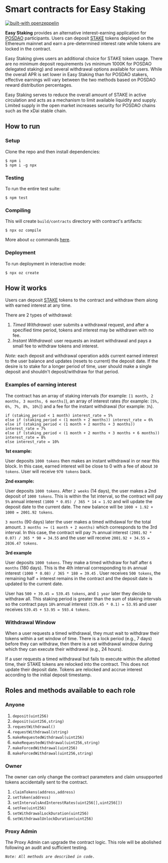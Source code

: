 # Smart contracts for Easy Staking

[![built-with openzeppelin](https://img.shields.io/badge/built%20with-OpenZeppelin-3677FF)](https://docs.openzeppelin.com/)

**Easy Staking** provides an alternative interest-earning application for [POSDAO](https://forum.poa.network/t/posdao-white-paper/2208) participants. Users can deposit [STAKE](https://github.com/xdaichain/stake-token) tokens deployed on the Ethereum mainnet and earn a pre-determined interest rate while tokens are locked in the contract.

Easy Staking gives users an additional choice for STAKE token usage. There are no minimum deposit requirements (vs minimum 1000K for POSDAO delegated staking) and several withdrawal options available for users. While the overall APR is set lower in Easy Staking than for POSDAO stakers, effective earnings will vary between the two methods based on POSDAO reward distribution percentages.

Easy Staking serves to reduce the overall amount of STAKE in active circulation and acts as a mechanism to limit available liquidity and supply. Limited supply in the open market increases security for POSDAO chains such as the xDai stable chain.


## How to run
### Setup
Clone the repo and then install dependencies:
```
$ npm i
$ npm i -g npx
```
### Testing
To run the entire test suite:
```
$ npm test
```
### Compiling
This will create `build/contracts` directory with contract's artifacts:
```
$ npx oz compile
```
More about `oz` commands [here](https://docs.openzeppelin.com/cli).
### Deployment
To run deployment in interactive mode:
```
$ npx oz create
```

## How it works
Users can deposit [STAKE](https://github.com/xdaichain/stake-token) tokens to the contract and withdraw them along with earned interest at any time.

There are 2 types of withdrawal:
1. _Timed Withdrawal:_ user submits a withdrawal request, and after a specified time period, tokens and interest may be withdrawn with no fee.
2. _Instant Withdrawal:_ user requests an instant withdrawal and pays a small fee to withdraw tokens and interest.

*Note:* each deposit and withdrawal operation adds current earned interest to the user balance and updates (resets to current) the deposit date. If the desire is to stake for a longer period of time, user should make a single deposit and shouldn't deposit/withdraw for that period.

### Examples of earning interest

The contract has an array of staking intervals (for example: `[1 month, 2 months, 3 months, 6 months]`), an array of interest rates (for example: `[5%, 6%, 7%, 8%, 10%]`) and a fee for the instant withdrawal (for example: `3%`).

```
if (staking_period < 1 month) interest_rate = 5%
else if (staking_period < (1 month + 2 months)) interest_rate = 6%
else if (staking_period < (1 month + 2 months + 3 months)) interest_rate = 7%
else if (staking_period < (1 month + 2 months + 3 months + 6 months)) interest_rate = 8%
else interest_rate = 10%
```

**1st example:**

User deposits `1000 tokens` then makes an instant withdrawal in or near this block. In this case, earned interest will be close to 0 with a fee of about `30 tokens`. User will receive `970 tokens` back.

**2nd example:**

User deposits `1000 tokens`. After `2 weeks` (14 days), the user makes a 2nd deposit of `1000 tokens`. This is within the 1st interval, so the contract will pay `5%` annual interest `(1000 * 0.05) / 365 * 14 = 1.92` and will update the deposit date to the current date. The new balance will be `1000 + 1.92 + 1000 = 2001.92 tokens`.

`3 months` (90 days) later the user makes a timed withdawal for the total amount. `3 months >= (1 month + 2 months)` which corresponds to the 3rd interval. In this case, the contract will pay `7%` annual interest `(2001.92 * 0.07) / 365 * 90 = 34.55` and the user will receive `2001.92 + 34.55 = 2036.47 tokens`.

**3rd example**

User deposits `1000 tokens`. They make a timed withdraw for half after `6 months` (180 days). This is the 4th interval corresponding to `8%` annual interest `(1000 * 0.08) / 365 * 180 = 39.45` . User receives `500 tokens`, the remaining half + interest remains in the contract and the deposit date is updated to the current date. 

User has `500 + 39.45 = 539.45 tokens`, and `1 year` later they decide to withdraw all. This staking period is greater than the sum of staking intervals so the contract pays `10%` annual interest `(539.45 * 0.1) = 53.95` and user receives `539.45 + 53.95 = 593.4 tokens`.

### Withdrawal Window

When a user requests a timed withdrawal, they must wait to withdraw their tokens within a set window of time. There is a lock period (e.g., 7 days) before they can withdraw, then there is a set withdrawal window during which they can execute their withdrawal (e.g., 24 hours).

If a user requests a timed withdrawal but fails to execute within the allotted time, their STAKE tokens are relocked into the contract. This does not update their deposit date. Tokens are relocked and accrue interest according to the initial deposit timestamp.


## Roles and methods available to each role

### Anyone
1. `deposit(uint256)`
2. `deposit(uint256,string)`
3. `requestWithdrawal()`
4. `requestWithdrawal(string)`
5. `makeRequestedWithdrawal(uint256)`
6. `makeRequestedWithdrawal(uint256,string)`
7. `makeForcedWithdrawal(uint256)`
8. `makeForcedWithdrawal(uint256,string)`

### Owner
The owner can only change the contract parameters and claim unsupported tokens accidentally sent to the contract.
1. `claimTokens(address,address)`
2. `setToken(address)`
3. `setIntervalsAndInterestRates(uint256[],uint256[])`
4. `setFee(uint256)`
5. `setWithdrawalLockDuration(uint256)`
6. `setWithdrawalUnlockDuration(uint256)`

### Proxy Admin
The Proxy Admin can upgrade the contract logic. This role will be abolished following an audit and sufficient testing.

*`Note: All methods are described in code.`*
